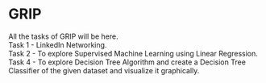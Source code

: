# GRIP
All the tasks of GRIP will be here.  
Task 1 - LinkedIn Networking.  
Task 2 - To explore Supervised Machine Learning using Linear Regression.  
Task 4 - To explore Decision Tree Algorithm and create a Decision Tree Classifier of the given dataset and visualize it graphically.  
